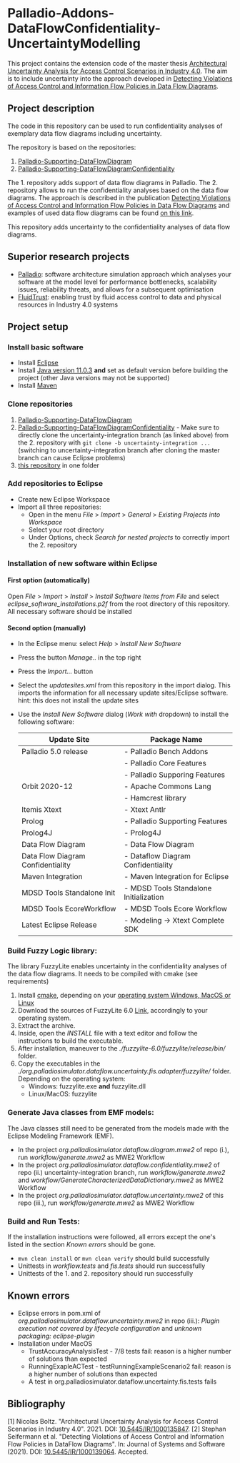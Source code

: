# Palladio-Addons-DataFlowConfidentiality-UncertaintyModelling

This project contains the extension code of the master thesis [Architectural Uncertainty Analysis for Access Control Scenarios in Industry 4.0](https://publikationen.bibliothek.kit.edu/1000135847). The aim is to include uncertainty into the approach developed in [Detecting Violations of Access Control and Information Flow Policies in Data Flow Diagrams](https://publikationen.bibliothek.kit.edu/1000139064).  


## Project description
The code in this repository can be used to run confidentiality analyses of exemplary data flow diagrams including uncertainty.

The repository is based on the repositories: 
1. [Palladio-Supporting-DataFlowDiagram](https://github.com/FluidTrust/Palladio-Supporting-DataFlowDiagram)
2. [Palladio-Supporting-DataFlowDiagramConfidentiality](https://github.com/FluidTrust/Palladio-Supporting-DataFlowDiagramConfidentiality/tree/uncertainty-integration)

The 1. repository adds support of data flow diagrams in Palladio. The 2. repository allows to run the confidentiality analyses based on the data flow diagrams. The approach is described in the publication [Detecting Violations of Access Control and Information Flow Policies in Data Flow Diagrams](https://publikationen.bibliothek.kit.edu/1000139064) and examples of used data flow diagrams can be found [on this link](https://zenodo.org/record/5535599#.YYT0z2DMKiM).

This repository adds uncertainty to the confidentiality analyses of data flow diagrams.     


## Superior research projects

- [Palladio](https://www.palladio-simulator.com/home/): software architecture simulation approach which analyses your software at the model level for performance bottlenecks, scalability issues, reliability threats, and allows for a subsequent optimisation 
- [FluidTrust](https://fluidtrust.ipd.kit.edu/home/): enabling trust by fluid access control to data and physical resources in Industry 4.0 systems


## Project setup

### Install basic software
- Install [Eclipse](https://www.eclipse.org/)
- Install [Java version 11.0.3](https://www.oracle.com/java/technologies/java-se-development-kit11-downloads.html) **and** set as default version before building the project (other Java versions may not be supported)
- Install [Maven](https://maven.apache.org/download.cgi) 


### Clone repositories

1. [Palladio-Supporting-DataFlowDiagram](https://github.com/FluidTrust/Palladio-Supporting-DataFlowDiagram) 
2. [Palladio-Supporting-DataFlowDiagramConfidentiality](https://github.com/FluidTrust/Palladio-Supporting-DataFlowDiagramConfidentiality/tree/uncertainty-integration) - Make sure to directly clone the uncertainty-integration branch (as linked above) from the 2. repository with `git clone -b uncertainty-integration ...` (switching to uncertainty-integration branch after cloning the master branch can cause Eclipse problems)
3. [this repository](https://github.com/FluidTrust/Palladio-Addons-DataFlowConfidentiality-UncertaintyModelling) in one folder

### Add repositories to Eclipse
- Create new Eclipse Workspace 
- Import all three repositories: 
	- Open in the menu *File* > *Import* > *General* > *Existing Projects into Workspace*
	- Select your root directory
	- Under Options, check *Search for nested projects* to correctly import the 2. repository


### Installation of new software within Eclipse 

#### First option (automatically)

Open *File* > *Import* > *Install* > *Install Software Items from File* and select *eclipse_software_installations.p2f* from the root directory of this repository. All necessary software should be installed

#### Second option (manually)

- In the Eclipse menu: select *Help* > *Install New Software* 
- Press the button *Manage..* in the top right 
- Press the *Import...* button 
- Select the *updatesites.xml* from this repository in the import dialog. This imports the information for all necessary update sites/Eclipse software. hint: this does not install the update sites 
- Use the *Install New Software* dialog (*Work with* dropdown) to install the following software:

	| Update Site | Package Name |
	|--|--|
	| Palladio 5.0 release | - Palladio Bench Addons |
	|  | - Palladio Core Features |
	|  | - Palladio Supporing Features |
	| Orbit 2020-12 | - Apache Commons Lang |
	|  | - Hamcrest library |
	| Itemis Xtext | - Xtext Antlr |
	| Prolog | - Palladio Supporting Features |
	| Prolog4J | - Prolog4J |
	| Data Flow Diagram | - Data Flow Diagram |
	| Data Flow Diagram Confidentiality | - Dataflow Diagram Confidentiality |
	| Maven Integration | - Maven Integration for Eclipse |
	| MDSD Tools Standalone Init | - MDSD Tools Standalone Initialization |
	| MDSD Tools EcoreWorkflow | - MDSD Tools Ecore Workflow |
	| Latest Eclipse Release | - Modeling -> Xtext Complete SDK |

### Build Fuzzy Logic library:
The library FuzzyLite enables uncertainty in the confidentiality analyses of the data flow diagrams. It needs to be compiled with cmake (see requirements)

1. Install [cmake](https://cmake.org/download/), depending on your [operating system Windows, MacOS or Linux](https://cmake.org/install/) 
2. Download the sources of FuzzyLite 6.0 [Link](https://www.fuzzylite.com/downloads/), accordingly to your operating system.
3. Extract the archive.
4. Inside, open the *INSTALL* file with a text editor and follow the instructions to build the executable.
5. After installation, maneuver to the *./fuzzylite-6.0/fuzzylite/release/bin/* folder.
6. Copy the executables in the *./org.palladiosimulator.dataflow.uncertainty.fis.adapter/fuzzylite/* folder. Depending on the operating system: 
	- Windows: fuzzylite.exe **and** fuzzylite.dll
	- Linux/MacOS: fuzzylite

### Generate Java classes from EMF models: 
The Java classes still need to be generated from the models made with the Eclipse Modeling Framework (EMF).
- In the project *org.palladiosimulator.dataflow.diagram.mwe2* of repo (i.), run *workflow/generate.mwe2* as MWE2 Workflow
- In the project *org.palladiosimulator.dataflow.confidentiality.mwe2* of repo (ii.) uncertainty-integration branch, run *workflow/generate.mwe2* and *workflow/GenerateCharacterizedDataDictionary.mwe2* as MWE2 Workflow
- In the project *org.palladiosimulator.dataflow.uncertainty.mwe2* of this repo (iii.), run *workflow/generate.mwe2* as MWE2 Workflow
   
### Build and Run Tests:
If the installation instructions were followed, all errors except the one's listed in the section *Known errors* should be gone. 
- `mvn clean install` or `mvn clean verify` should build successfully
- Unittests in *workflow.tests* and *fis.tests* should run successfully
- Unittests of the 1. and 2. repository should run successfully


## Known errors
- Eclipse errors in pom.xml of *org.palladiosimulator.dataflow.uncertainty.mwe2* in repo (iii.): *Plugin execution not covered by lifecycle configuration* and *unknown packaging: eclipse-plugin*
- Installation under MacOS
	- TrustAccuracyAnalysisTest - 7/8 tests fail: reason is a higher number of solutions than expected
	- RunningExapleACTest - testRunningExampleScenario2 fail: reason is a higher number of solutions than expected
	- A test in org.palladiosimulator.dataflow.uncertainty.fis.tests fails


## Bibliography
[1] Nicolas Boltz. "Architectural Uncertainty Analysis for Access Control Scenarios in Industry 4.0". 2021. DOI: [10.5445/IR/1000135847](https://publikationen.bibliothek.kit.edu/1000135847).
[2] Stephan Seifermann et al. "Detecting Violations of Access Control and Information Flow Policies in DataFlow Diagrams". In: Journal of Systems and Software (2021). DOI: [10.5445/IR/1000139064](https://publikationen.bibliothek.kit.edu/1000139064). Accepted.
